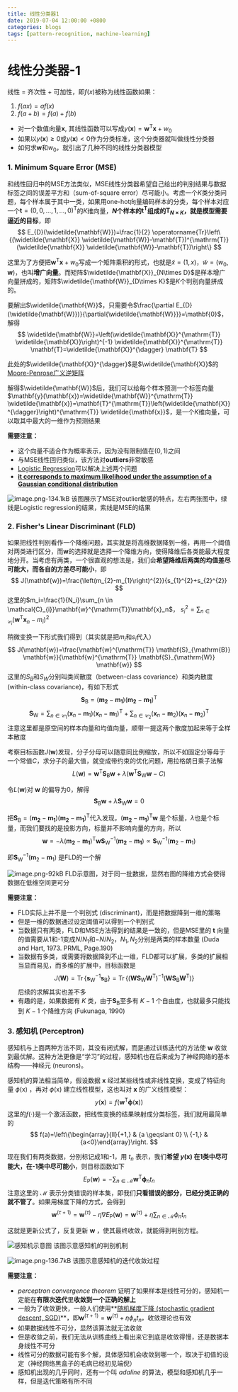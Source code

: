 ```yaml
---
title: 线性分类器1
date: 2019-07-04 12:00:00 +0800
categories: blogs
tags: [pattern-recognition, machine-learning]
---
```


# 线性分类器-1

线性 = 齐次性 + 可加性，即$f(x)$被称为线性函数如果：
1. $f(ax)=af(x)$
2. $f(a+b)=f(a)+f(b)$

<!-- more -->

- 对一个数值向量$\mathbf{x}$,  其线性函数可以写成$y(\mathbf{x})=\mathbf{w}^{\mathrm{T}} \mathbf{x}+w_{0}$
- 如果以$y(\mathbf{x})\geq0$或$y(\mathbf{x})<0$作为分类标准，这个分类器就叫做线性分类器
- 如何求$\mathbf{w}$和$w_{0}$，就引出了几种不同的线性分类器模型


### **1. Minimum Square Error (MSE)**
和线性回归中的MSE方法类似，MSE线性分类器希望自己给出的判别结果与数据标签之间的误差平方和（sum-of-square error）尽可能小。考虑一个$K$类分类问题，每个样本属于其中一类，如果用one-hot向量编码样本的分类，每个样本对应一个$\mathbf{t}=(0,0,...,1,...,0)^\mathrm{T}$的$K$维向量，**$N$个样本的$\mathbf{t}^{\mathrm{T}}$组成的$\mathbf{T}_{N\times K}$，就是模型需要逼近的目标**，即
$$
E_{D}(\widetilde{\mathbf{W}})=\frac{1}{2} \operatorname{Tr}\left\{(\widetilde{\mathbf{X}} \widetilde{\mathbf{W}}-\mathbf{T})^{\mathrm{T}}(\widetilde{\mathbf{X}} \widetilde{\mathbf{W}}-\mathbf{T})\right\}
$$

这里为了方便把$\mathbf{w}^{\mathrm{T}} \mathbf{x}+w_{0}$写成一个矩阵乘积的形式，也就是$\widetilde{x}=(1,x)$，$\widetilde{w}=(w_0,\mathbf{w})$，也叫**增广向量**。而矩阵$\widetilde{\mathbf{X}}_{N\times D}$是样本增广向量拼成的，矩阵$\widetilde{\mathbf{W}}_{D\times K}$是$K$个判别向量拼成的。

要解出$\widetilde{\mathbf{W}}$，只需要令$\frac{\partial E_{D}(\widetilde{\mathbf{W}})}{\partial{\widetilde{\mathbf{W}}}}=\mathbf{0}$，解得
$$
\widetilde{\mathbf{W}}=\left(\widetilde{\mathbf{X}}^{\mathrm{T}} \widetilde{\mathbf{X}}\right)^{-1} \widetilde{\mathbf{X}}^{\mathrm{T}} \mathbf{T}=\widetilde{\mathbf{X}}^{\dagger} \mathbf{T}
$$

此处的$\widetilde{\mathbf{X}}^{\dagger}$是$\widetilde{\mathbf{X}}$的[Moore-Penrose广义逆矩阵](to.be.continue)

解得$\widetilde{\mathbf{W}}$后，我们可以给每个样本预测一个标签向量$\mathbf{y}(\mathbf{x})=\widetilde{\mathbf{W}}^{\mathrm{T}} \widetilde{\mathbf{x}}=\mathbf{T}^{\mathrm{T}}\left(\widetilde{\mathbf{X}}^{\dagger}\right)^{\mathrm{T}} \widetilde{\mathbf{x}}$，是一个$K$维向量，可以取其中最大的一维作为预测结果

**需要注意：**

- 这个向量不适合作为概率表示，因为没有限制值在$(0,1)$之间
- 与MSE线性回归类似，该方法对**outliers**非常敏感
- [Logistic Regression](to.be.continue)可以解决上述两个问题
- [**it corresponds to maximum likelihood under the assumption of a Gaussian conditional distribution**](to.be.continue)

![image.png-134.1kB](/assets/images/2019-07-04-线性分类器1.md/1.png)
该图展示了MSE对outlier敏感的特点，左右两张图中，绿线是Logistic regression的结果，紫线是MSE的结果


### **2. Fisher's Linear Discriminant (FLD)**

如果把线性判别看作一个降维问题，其实就是将高维数据降到一维，再用一个阈值对两类进行区分，而$\mathbf{w}$的选择就是选择一个降维方向，使得降维后各类能最大程度地分开。当考虑有两类，一个很直观的想法是，我们会**希望降维后两类的均值差尽可能大，而各自的方差尽可能小**，即
$$
J(\mathbf{w})=\frac{\left(m_{2}-m_{1}\right)^{2}}{s_{1}^{2}+s_{2}^{2}}
$$
这里的$m_i=\frac{1}{N_i}\sum_{n \in \mathcal{C}_{i}}\mathbf{w}^{\mathrm{T}}\mathbf{x}_n$， $s_{i}^{2}=\sum_{n \in \mathcal{C}_{i}}\left(\mathbf{w}^{\mathrm{T}}\mathbf{x}_n-m_{i}\right)^{2}$

稍微变换一下形式我们得到（其实就是把$m_i$和$s_i$代入）
$$
J(\mathbf{w})=\frac{\mathbf{w}^{\mathrm{T}} \mathbf{S}_{\mathrm{B}} \mathbf{w}}{\mathbf{w}^{\mathrm{T}} \mathbf{S}_{\mathrm{W}} \mathbf{w}}
$$
这里的$S_B$和$S_W$分别叫类间散度（between-class covariance）和类内散度(within-class covariance)，有如下形式
$$
\mathbf{S}_{\mathrm{B}}=(\mathbf{m _ { 2 }}-\mathbf{m _ { 1 }})(\mathbf{m _ { 2 }}-\mathbf{m _ { 1 }})^{\mathrm{T}}
$$
$$
\mathbf{S}_{\mathrm{W}}=\sum_{n \in \mathcal{C}_{1}}\left(\mathbf{x}_{n}-\mathbf{m}_{1}\right)\left(\mathbf{x}_{n}-\mathbf{m}_{1}\right)^{\mathrm{T}}+\sum_{n \in \mathcal{C}_{2}}\left(\mathbf{x}_{n}-\mathbf{m}_{2}\right)\left(\mathbf{x}_{n}-\mathbf{m}_{2}\right)^{\mathrm{T}}
$$
注意这里都是原空间的样本向量和均值向量，顺带一提这两个散度加起来等于全样本散度

考察目标函数$J(\mathbf{w})$发现，分子分母可以随意同比例缩放，所以不如固定分等母于一个常值$C$，求分子的最大值，就变成带约束的优化问题，用拉格朗日乘子法解
$$
L(\mathbf{w})=\mathbf{w}^{\mathrm{T}} \mathbf{S}_{\mathrm{B}}\mathbf{w}+\lambda (\mathbf{w}^{\mathrm{T}} \mathbf{S}_{\mathrm{W}} \mathbf{w}-C)
$$

令$L(\mathbf{w})$对 $\mathbf{w}$ 的偏导为0，解得
$$\mathbf{S}_{\mathrm{B}}\mathbf{w}+\lambda \mathbf{S}_{\mathrm{W}} \mathbf{w}=0$$

把$\mathbf{S}_{\mathrm{B}}=(\mathbf{m _ { 2 }}-\mathbf{m _ { 1 }})(\mathbf{m _ { 2 }}-\mathbf{m _ { 1 }})^{\mathrm{T}}$代入发现，$(\mathbf{m _ { 2 }}-\mathbf{m _ { 1 }})^{\mathrm{T}}\mathbf{w}$ 是个标量，$\lambda$也是个标量，而我们要找的是投影方向，标量并不影响向量的方向，所以
$$\mathbf{w}=-\lambda (\mathbf{m _ { 2 }}-\mathbf{m _ { 1 }})^{\mathrm{T}}\mathbf{w}\mathbf{S}_{\mathrm{W}}^{-1}(\mathbf{m _ { 2 }}-\mathbf{m _ { 1 }})\propto \mathbf{S}_{\mathrm{W}}^{-1}\left(\mathbf{m}_{2}-\mathbf{m}_{1}\right)$$ 

即$\mathbf{S}_{\mathrm{W}}^{-1}\left(\mathbf{m}_{2}-\mathbf{m}_{1}\right)$ 是FLD的一个解

![image.png-92kB](/assets/images/2019-07-04-线性分类器1.md/2.png)
FLD示意图，对于同一批数据，显然右图的降维方式会使得数据在低维空间更可分

**需要注意：**

- FLD实际上并不是一个判别式 (discriminant)，而是把数据降到一维的策略
- 但是一维的数据通过设定阈值可以得到一个判别式
- 当数据只有两类，FLD和MSE方法得到的结果是一致的，但是MSE里的 $\mathbf{t}$ 向量的值需要从1和-1变成$N/N_1$和$-N/N_2$，$N_1, N_2$分别是两类的样本数量 (Duda and Hart, 1973. PRML, Page.190)
- 当数据有多类，或需要将数据降到不止一维，FLD都可以扩展，多类的扩展相当显而易见，而多维的扩展中，目标函数是
$$
J(\mathbf{W})=\operatorname{Tr}\left\{\mathbf{s}_{\mathrm{W}}^{-1} \mathbf{s}_{\mathrm{B}}\right\}=\operatorname{Tr}\left\{\left(\mathbf{W} \mathbf{S}_{\mathrm{W}} \mathbf{W}^{\mathrm{T}}\right)^{-1}\left(\mathbf{W} \mathbf{S}_{\mathrm{B}} \mathbf{W}^{\mathrm{T}}\right)\right\}
$$
后续的求解其实也差不多
- 有趣的是，如果数据有 $K$ 类，由于$\mathbf{S}_{\mathrm{B}}$至多有 $K-1$ 个自由度，也就最多只能找到 $K-1$ 个降维方向 (Fukunaga, 1990)

### **3. 感知机 (Perceptron)**

感知机与上面两种方法不同，其没有闭式解，而是通过训练迭代的方法使 $\mathbf{w}$ 收敛到最优解。这种方法更像是“学习”的过程，感知机也在后来成为了神经网络的基本结构——神经元 (neurons)。

感知机的算法相当简单，假设数据 $\mathbf{x}$ 经过某些线性或非线性变换，变成了特征向量 $\phi(\mathrm{x})$ ，再对 $\phi(\mathrm{x})$ 建立线性模型，这也叫对 $\mathbf{x}$ 的广义线性模型：
$$
y(\mathbf{x})=f\left(\mathbf{w}^{\mathrm{T}} \boldsymbol{\phi}(\mathbf{x})\right)
$$
这里的$f(\cdot)$是一个激活函数，把线性变换的结果映射成分类标签，我们就用最简单的
$$
f(a)=\left\{\begin{array}{ll}{+1,} & {a \geqslant 0} \\ {-1,} & {a<0}\end{array}\right.
$$

现在我们有两类数据，分别标记成1和-1，用 $t_n$ 表示，我们**希望 $y(\mathbf{x})$ 在1类中尽可能大，在-1类中尽可能小**，则目标函数如下
$$
E_{\mathrm{P}}(\mathbf{w})=-\sum_{n \in \mathcal{M}} \mathbf{w}^{\mathrm{T}} \boldsymbol{\phi}_{n} t_{n}
$$
注意这里的 $\mathcal{M}$ 表示分类错误的样本集，即我们**只看错误的部分，已经分类正确的就不管了**。如果用梯度下降的方式，会得到
$$
\mathbf{w}^{(\tau+1)}=\mathbf{w}^{(\tau)}-\eta \nabla E_{\mathrm{P}}(\mathbf{w})=\mathbf{w}^{(\tau)}+\eta \sum_{n \in \mathcal{M}}\phi_{n} t_{n}
$$

这就是更新公式了，反复更新 $\mathbf{w}$ ，使其最终收敛，就能得到判别方程。

![感知机示意图](https://upload.wikimedia.org/wikipedia/commons/8/8c/Perceptron_moj.png)
该图示意感知机的判别机制

![image.png-136.7kB](/assets/images/2019-07-04-线性分类器1.md/3.png)
该图示意感知机的迭代收敛过程

**需要注意：**

- *perceptron convergence theorem* 证明了如果样本是线性可分的，感知机一定能在**有限次迭代**里**收敛到一个正确的解上**
- 一般为了收敛更快，一般人们使用**[随机梯度下降 (stochastic gradient descent, SGD)](to.be.continue)**，即$\mathbf{w}^{(\tau+1)}=\mathbf{w}^{(\tau)}+\eta \phi_{n} t_{n}$，收敛理论也有效
- 如果数据线性不可分，显然该算法就无法收敛
- 但是收敛之前，我们无法从训练曲线上看出来它到底是收敛得慢，还是数据本身线性不可分
- 线性可分的数据可能有多个解，具体感知机会收敛到哪一个，取决于初值的设定（神经网络黑盒子的毛病已经初见端倪）
- 感知机出现的几乎同时，还有一个叫 *adaline* 的算法，模型和感知机几乎一样，但是迭代策略有所不同

